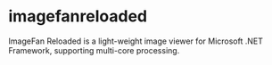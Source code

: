 # imagefanreloaded
ImageFan Reloaded is a light-weight image viewer for Microsoft .NET Framework, supporting multi-core processing.
